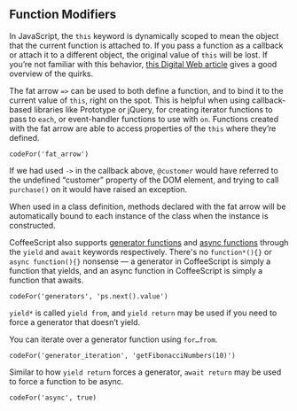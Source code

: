 ## Function Modifiers

In JavaScript, the `this` keyword is dynamically scoped to mean the object that the current function is attached to. If you pass a function as a callback or attach it to a different object, the original value of `this` will be lost. If you’re not familiar with this behavior, [this Digital Web article](http://64.13.255.16/articles/scope_in_javascript/) gives a good overview of the quirks.

The fat arrow `=>` can be used to both define a function, and to bind it to the current value of `this`, right on the spot. This is helpful when using callback-based libraries like Prototype or jQuery, for creating iterator functions to pass to `each`, or event-handler functions to use with `on`. Functions created with the fat arrow are able to access properties of the `this` where they’re defined.

```
codeFor('fat_arrow')
```

If we had used `->` in the callback above, `@customer` would have referred to the undefined “customer” property of the DOM element, and trying to call `purchase()` on it would have raised an exception.

When used in a class definition, methods declared with the fat arrow will be automatically bound to each instance of the class when the instance is constructed.

CoffeeScript also supports [generator functions](https://developer.mozilla.org/en-US/docs/Web/JavaScript/Reference/Statements/function*) and [async functions](https://developer.mozilla.org/en-US/docs/Web/JavaScript/Reference/Statements/async_function) through the `yield` and `await` keywords respectively. There's no `function*(){}` or `async function(){}` nonsense — a generator in CoffeeScript is simply a function that yields, and an async function in CoffeeScript is simply a function that awaits.

```
codeFor('generators', 'ps.next().value')
```

`yield*` is called `yield from`, and `yield return` may be used if you need to force a generator that doesn’t yield.

You can iterate over a generator function using `for…from`.

```
codeFor('generator_iteration', 'getFibonacciNumbers(10)')
```

Similar to how `yield return` forces a generator, `await return` may be used to force a function to be async.

```
codeFor('async', true)
```
